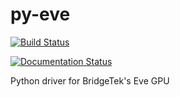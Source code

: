 # py-eve

[![Build Status](https://travis-ci.org/jamesbowman/py-bteve.svg?branch=master)](https://travis-ci.org/jamesbowman/py-bteve)

[![Documentation Status](https://readthedocs.org/projects/bteve/badge/?version=latest)](https://bteve.readthedocs.io/en/latest/?badge=latest)

Python driver for BridgeTek's Eve GPU
